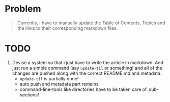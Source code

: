 # Problem

> Currently, I have to manually update the Table of Contents, Topics and the links to their corresponding markdown files.

# TODO

1. Devise a system so that i just have to write the article in markdown. And just run a simple command (say `update-til` or something) and all of the changes are pushed along with the correct README.md and metadata.
    - `update-til` is partially done!
    - auto push and metadata part remains
    - command-line-tools like directories have to be taken care of. sub-sections!